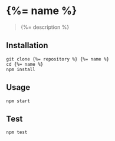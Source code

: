 # {%= name %}

> {%= description %}

## Installation

```
git clone {%= repository %} {%= name %}
cd {%= name %}
npm install
```

## Usage

```
npm start
```

## Test

```
npm test
```
